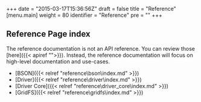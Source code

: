 +++
date = "2015-03-17T15:36:56Z"
draft = false
title = "Reference"
[menu.main]
  weight = 80
  identifier = "Reference"
  pre = "<i class='fa fa-book'></i>"
+++

## Reference Page index

The reference documentation is not an API reference. You can review those [here]({{< apiref "">}}). Instead, the reference documentation will focus on high-level documentation and use-cases.

- [BSON]({{< relref "reference\bson\index.md" >}})
- [Driver]({{< relref "reference\driver\index.md" >}})
- [Driver Core]({{< relref "reference\driver_core\index.md" >}})
- [GridFS]({{< relref "reference\gridfs\index.md" >}})
